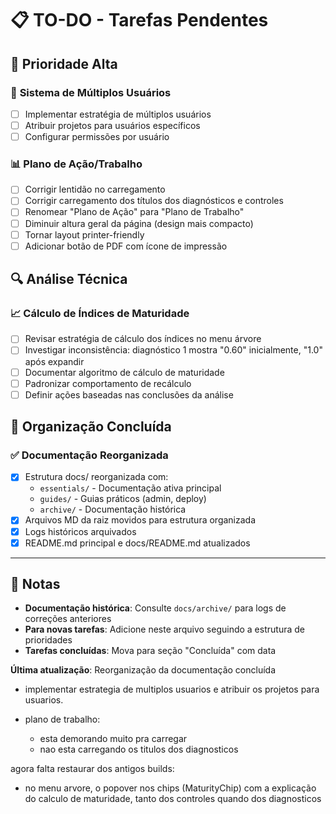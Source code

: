 # 📋 TO-DO - Tarefas Pendentes

## 🚀 **Prioridade Alta**

### 👥 **Sistema de Múltiplos Usuários**
- [ ] Implementar estratégia de múltiplos usuários
- [ ] Atribuir projetos para usuários específicos
- [ ] Configurar permissões por usuário

### 📊 **Plano de Ação/Trabalho**
- [ ] Corrigir lentidão no carregamento
- [ ] Corrigir carregamento dos títulos dos diagnósticos e controles
- [ ] Renomear "Plano de Ação" para "Plano de Trabalho"
- [ ] Diminuir altura geral da página (design mais compacto)
- [ ] Tornar layout printer-friendly
- [ ] Adicionar botão de PDF com ícone de impressão

## 🔍 **Análise Técnica**

### 📈 **Cálculo de Índices de Maturidade**
- [ ] Revisar estratégia de cálculo dos índices no menu árvore
- [ ] Investigar inconsistência: diagnóstico 1 mostra "0.60" inicialmente, "1.0" após expandir
- [ ] Documentar algoritmo de cálculo de maturidade
- [ ] Padronizar comportamento de recálculo
- [ ] Definir ações baseadas nas conclusões da análise

## 🧹 **Organização Concluída**

### ✅ **Documentação Reorganizada** 
- [x] Estrutura docs/ reorganizada com:
  - `essentials/` - Documentação ativa principal
  - `guides/` - Guias práticos (admin, deploy)
  - `archive/` - Documentação histórica
- [x] Arquivos MD da raiz movidos para estrutura organizada
- [x] Logs históricos arquivados
- [x] README.md principal e docs/README.md atualizados

---

## 📝 **Notas**

- **Documentação histórica**: Consulte `docs/archive/` para logs de correções anteriores
- **Para novas tarefas**: Adicione neste arquivo seguindo a estrutura de prioridades
- **Tarefas concluídas**: Mova para seção "Concluída" com data

**Última atualização**: Reorganização da documentação concluída


- implementar estrategia de multiplos usuarios e atribuir os projetos para usuarios.

- plano de trabalho: 
    - esta demorando muito pra carregar
    - nao esta carregando os titulos dos diagnosticos







agora falta restaurar dos antigos builds:
- no menu arvore, o popover nos chips (MaturityChip) com a explicação do calculo de maturidade, tanto dos controles quando dos diagnosticos

